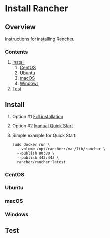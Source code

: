 # Install Rancher

## Overview

Instructions for installing [Rancher](https://rancher.com/).

### Contents

1. [Install](#install)
    1. [CentOS](#centos)
    1. [Ubuntu](#ubuntu)
    1. [macOS](#macos)
    1. [Windows](#windows)
1. [Test](#test)

## Install

1. Option #1 [Full installation](https://rancher.com/docs/rancher/v2.x/en/installation/)
1. Option #2 [Manual Quick Start](https://rancher.com/docs/rancher/v2.x/en/quick-start-guide/deployment/quickstart-manual-setup/)
1. Simple example for Quick Start:

    ```console
    sudo docker run \
      --volume /opt/rancher:/var/lib/rancher \
      --publish 80:80 \
      --publish 443:443 \
      rancher/rancher:latest
    ```

### CentOS

### Ubuntu

### macOS

### Windows

## Test
